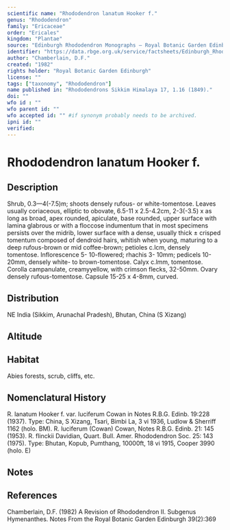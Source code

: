 ```yaml
---
scientific name: "Rhododendron lanatum Hooker f."
genus: "Rhododendron"
family: "Ericaceae"
order: "Ericales"
kingdom: "Plantae"
source: "Edinburgh Rhododendron Monographs – Royal Botanic Garden Edinburgh"
identifier: "https://data.rbge.org.uk/service/factsheets/Edinburgh_Rhododendron_Monographs.xhtml"
author: "Chamberlain, D.F."
created: "1982"
rights holder: "Royal Botanic Garden Edinburgh"
license: ""
tags: ["taxonomy", "Rhododendron"]
name published in: "Rhododendrons Sikkim Himalaya 17, 1.16 (1849)."
doi: ""
wfo id : ""
wfo parent id: ""
wfo accepted id: "" #if synonym probably needs to be archived.                      
ipni id: ""
verified:
---
```


                       

# Rhododendron lanatum Hooker f.

## Description
Shrub, 0.3—4(-7.5)m; shoots densely rufous- or white-tomentose. Leaves usually coriaceous, elliptic to obovate, 6.5-11 x 2.5-4.2cm, 2-3(-3.5) x as long as broad, apex rounded, apiculate, base rounded, upper surface with lamina glabrous or with a floccose indumentum that in most specimens persists over the midrib, lower surface with a dense, usually thick ± crisped tomentum composed of dendroid hairs, whitish when young, maturing to a deep rufous-brown or mid coffee-brown; petioles c.lcm, densely tomentose. Inflorescence 5- 10-flowered; rhachis 3- 10mm; pedicels 10-20mm, densely white- to brown-tomentose. Calyx c.lmm, tomentose. Corolla campanulate, creamyyellow, with crimson flecks, 32-50mm. Ovary densely rufous-tomentose. Capsule 15-25 x 4-8mm, curved.

## Distribution
NE India (Sikkim, Arunachal Pradesh), Bhutan, China (S Xizang)

## Altitude


## Habitat
Abies forests, scrub, cliffs, etc.

## Nomenclatural History
R. lanatum Hooker f. var. luciferum Cowan in Notes R.B.G. Edinb. 19:228 (1937). Type: China, S Xizang, Tsari, Bimbi La, 3 vi 1936, Ludlow & Sherriff 1162 (holo. BM). R. luciferum (Cowan) Cowan, Notes R.B.G. Edinb. 21: 145 (1953). R. flinckii Davidian, Quart. Bull. Amer. Rhododendron Soc. 25: 143 (1975). Type: Bhutan, Kopub, Pumthang, 10000ft, 18 vi 1915, Cooper 3990 (holo. E)
                       
## Notes


## References

Chamberlain, D.F. (1982) A Revision of Rhododendron II. Subgenus Hymenanthes. Notes From the Royal Botanic Garden Edinburgh 39(2):369
